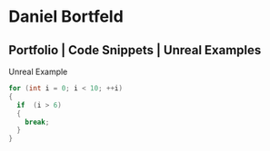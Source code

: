 # Daniel Bortfeld
Portfolio | Code Snippets | Unreal Examples
---------------

Unreal Example

```c++
for (int i = 0; i < 10; ++i)
{
  if  (i > 6)
  {
    break;
  }
}
```
